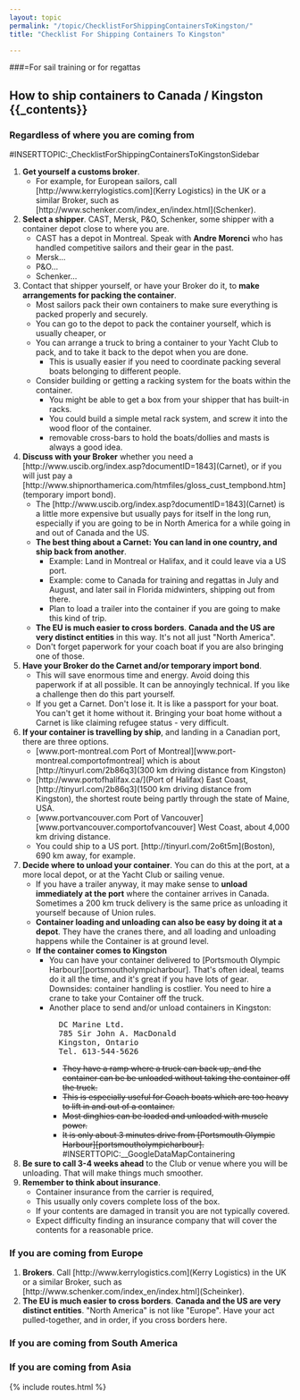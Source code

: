 ```yaml
---
layout: topic
permalink: "/topic/ChecklistForShippingContainersToKingston/"
title: "Checklist For Shipping Containers To Kingston"

---
```


###=For sail training or for regattas<h2 class="floatleft span-15">How to ship containers to Canada / Kingston
{{_contents}}
<h3>Regardless of where you are coming from</h3>
#INSERTTOPIC:_ChecklistForShippingContainersToKingstonSidebar
<ol>
<li> <strong>Get yourself a customs broker</strong>.
 <ul><li>For example, for European sailors, call [http://www.kerrylogistics.com](Kerry Logistics) in the UK or a similar Broker, such as [http://www.schenker.com/index_en/index.html](Schenker).
 </ul>
<li> <strong>Select a shipper</strong>.  CAST, Mersk, P&O, Schenker, some shipper with a container depot close to where you are.
     <ul>     <li> CAST has a depot in Montreal.  Speak with <strong>Andre Morenci</strong> who has handled competitive sailors and their gear in the past.
     <li> Mersk...
     <li> P&O...
     <li> Schenker...
     </ul>
      <li> Contact that shipper yourself, or have your Broker do it, to <strong>make arrangements for packing the container</strong>.
      <ul> <li> Most sailors pack their own containers to make sure everything is packed properly and securely.
       <li> You can go to the depot to pack the container yourself, which is usually cheaper, or
       <li> You can arrange a truck to bring a container to your Yacht Club to pack, and to take it back to the depot when you are done.
       <ul>
         <li>This is usually easier if you need to coordinate packing several boats belonging to different people.
       </ul>
       <li> Consider building or getting a racking system for the boats within the container.
          <ul><li>You might be able to get a box from your shipper that has built-in racks.
          <li> You could build a simple metal rack system, and screw it into the wood floor of the container.
          <li> removable cross-bars to hold the boats/dollies and masts is always a good idea.
          </ul>
     </ul>

  <li> <strong>Discuss with your Broker</strong> whether you need a [http://www.uscib.org/index.asp?documentID=1843](Carnet), or if you will just pay a [http://www.shipnorthamerica.com/htmfiles/gloss_cust_tempbond.htm](temporary import bond).
    <ul>
      <li> The [http://www.uscib.org/index.asp?documentID=1843](Carnet) is a little more expensive but usually pays for itself in the long run, especially if you are going to be in North America for a while going in and out of Canada and the US.
      <li> <strong>The best thing about a Carnet: You can land in one country, and ship back from another</strong>.
         <ul>
         <li>Example: Land in Montreal or Halifax, and it could leave via a US port.
         <li>Example: come to Canada for training and regattas in July and August, and later sail in Florida midwinters, shipping out from there.
         <li>Plan to load a trailer into the container if you are going to make this kind of trip.
         </ul>
      <li> <strong>The EU is much easier to cross borders</strong>.  <strong>Canada and the US are very distinct entities</strong> in this way.  It's not all just "North America".
      <li> Don't forget paperwork for your coach boat if you are also bringing one of those.
    </ul>

  <li> <strong>Have your Broker do the Carnet and/or temporary import bond</strong>.
    <ul>
      <li>This will save enormous time and energy.  Avoid doing this paperwork if at all possible.  It can be annoyingly technical.  If you like a challenge then do this part yourself.
      <li> If you get a Carnet.  Don't lose it.  It is like a passport for your boat.  You can't get it home without it.  Bringing your boat home without a Carnet is like claiming refugee status - very difficult.
    </ul>

  <li><strong>If your container is travelling by ship</strong>, and landing in a Canadian port, there are three options.
     <ul>
       <li> [www.port-montreal.com Port of Montreal][www.port-montreal.comportofmontreal] which is about [http://tinyurl.com/2b86q3](300 km driving distance from Kingston)
       <li> [http://www.portofhalifax.ca/](Port of Halifax) East Coast, [http://tinyurl.com/2b86q3](1500 km driving distance from Kingston), the shortest route being partly through the state of Maine, USA.
       <li> [www.portvancouver.com Port of Vancouver][www.portvancouver.comportofvancouver] West Coast, about 4,000 km driving distance.
       <li> You could ship to a US port. [http://tinyurl.com/2o6t5m](Boston), 690 km away, for example.
     </ul>

  <li> <strong>Decide where to unload your container</strong>.  You can do this at the port, at a more local depot, or at the Yacht Club or sailing venue.
    <ul>
    <li> If you have a trailer anyway, it may make sense to <strong>unload immediately at the port</strong> where the container arrives in Canada.  Sometimes a 200 km truck delivery is the same price as unloading it yourself because of Union rules.
    <li><strong>Container loading and unloading can also be easy by doing it at a depot</strong>.  They have the cranes there, and all loading and unloading happens while the Container is at ground level.
    <li> <strong>If the container comes to Kingston</strong>
    <ul>
      <li>You can have your container delivered to [Portsmouth Olympic Harbour][portsmoutholympicharbour].  That's often ideal, teams do it all the time, and it's great if you have lots of gear.  Downsides: container handling is costlier.  You need to hire a crane to take your Container off the truck.
      <li>Another place to send and/or unload containers in Kingston:
  <pre>
  DC Marine Ltd.
  785 Sir John A. MacDonald
  Kingston, Ontario
  Tel. 613-544-5626</pre>
<ul>
<li><s>They have a ramp where a truck can back up, and the container can be be unloaded without taking the container off the truck.</s> 
           <li><s>This is especially useful for Coach boats which are too heavy to lift in and out of a container.</s>
           <li><s>Most dinghies can be loaded and unloaded with muscle power.</s>
           <li><s>It is only about 3 minutes drive from [Portsmouth Olympic Harbour][portsmoutholympicharbour].</s> 
#INSERTTOPIC:__GoogleDataMapContainering
         </ul>
      </ul>
    </ul>

  <li> <strong>Be sure to call 3-4 weeks ahead</strong> to the Club or venue where you will be unloading.  That will make things much smoother.

  <li> <strong>Remember to think about insurance</strong>.
         <ul>
           <li> Container insurance from the carrier is required,
           <li> This usually only covers complete loss of the box.
           <li> If your contents are damaged in transit you are not typically covered.
           <li> Expect difficulty finding an insurance company that will cover the contents for a reasonable price.
         </ul>
</ol>

<h3>If you are coming from Europe</h3>

<ol>
<li> <strong>Brokers</strong>.  Call [http://www.kerrylogistics.com](Kerry Logistics) in the UK or a similar Broker, such as [http://www.schenker.com/index_en/index.html](Scheinker).


<li> <strong>The EU is much easier to cross borders</strong>.  <strong>Canada and the US are very distinct entities</strong>.  "North America" is not like "Europe".  Have your act pulled-together, and in order, if you cross borders here.
</ol>


<h3>If you are coming from South America</h3>


<h3>If you are coming from Asia</h3>

{% include routes.html %}
